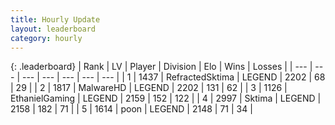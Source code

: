 ```yaml
---
title: Hourly Update
layout: leaderboard
category: hourly
---
```


{: .leaderboard}
| Rank | LV | Player | Division | Elo | Wins | Losses |
| --- | --- | --- | --- | --- | --- | --- |
| <span data-change="0">1</span> | 1437 | <span title="ID: 402846">RefractedSktima</span> | LEGEND | <span data-change="0">2202</span> | <span data-change="0">68</span> | <span data-change="0">29</span> |
| <span data-change="0">2</span> | 1817 | <span title="ID: 261794">MalwareHD</span> | LEGEND | <span data-change="0">2202</span> | <span data-change="0">131</span> | <span data-change="0">62</span> |
| <span data-change="0">3</span> | 1126 | <span title="ID: 719356">EthanielGaming</span> | LEGEND | <span data-change="0">2159</span> | <span data-change="0">152</span> | <span data-change="0">122</span> |
| <span data-change="0">4</span> | 2997 | <span title="ID: 353063">Sktima</span> | LEGEND | <span data-change="0">2158</span> | <span data-change="0">182</span> | <span data-change="0">71</span> |
| <span data-change="0">5</span> | 1614 | <span title="ID: 540690">poon</span> | LEGEND | <span data-change="-6">2148</span> | <span data-change="1">71</span> | <span data-change="1">34</span> |